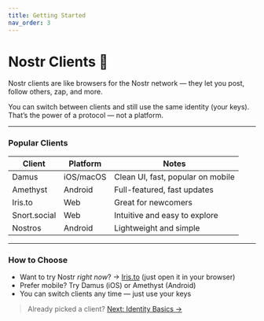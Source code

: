 ```yaml
---
title: Getting Started
nav_order: 3
---
```

# Nostr Clients 🧭

Nostr clients are like browsers for the Nostr network — they let you post, follow others, zap, and more.

You can switch between clients and still use the same identity (your keys).  
That’s the power of a protocol — not a platform.

---

### Popular Clients

| Client       | Platform  | Notes                              |
|--------------|-----------|------------------------------------|
| Damus        | iOS/macOS | Clean UI, fast, popular on mobile  |
| Amethyst     | Android   | Full-featured, fast updates        |
| Iris.to      | Web       | Great for newcomers                |
| Snort.social | Web       | Intuitive and easy to explore      |
| Nostros      | Android   | Lightweight and simple             |

---

### How to Choose

- Want to try Nostr *right now*? → [Iris.to](https://iris.to) (just open it in your browser)
- Prefer mobile? Try Damus (iOS) or Amethyst (Android)
- You can switch clients any time — just use your keys

> Already picked a client? [Next: Identity Basics →](identity-basics.md)
